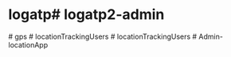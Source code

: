 # logatp#   l o g a t p 2 - a d m i n  
 #   g p s  
 #   l o c a t i o n T r a c k i n g U s e r s  
 #   l o c a t i o n T r a c k i n g U s e r s  
 #   A d m i n - l o c a t i o n A p p  
 